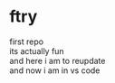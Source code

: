 # ftry
first repo<br>
its actually fun <br>
and here i am to reupdate<br>
and now i am in vs code<br>